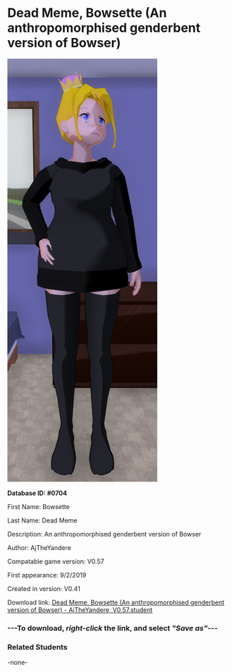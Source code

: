 # Dead Meme, Bowsette (An anthropomorphised genderbent version of Bowser)

<img src="../../Files/Images/Dead Meme, Bowsette (An anthropomorphised genderbent version of Bowser).png" title="Dead Meme, Bowsette (An anthropomorphised genderbent version of Bowser) - AjTheYandere, V0.57">

**Database ID: #0704**

First Name: Bowsette

Last Name: Dead Meme

Description: An anthropomorphised genderbent version of Bowser

Author: AjTheYandere

Compatable game version: V0.57

First appearance: 9/2/2019

Created in version: V0.41

Download link: <a href="https://raw.githubusercontent.com/Arbiter1223/Daigaku-Gurashi-Custom-Students/master/Files/Student%20Files/Dead%20Meme%2C%20Bowsette%20(An%20anthropomorphised%20genderbent%20version%20of%20Bowser)%20-%20AjTheYandere%2C%20V0.57.student">Dead Meme, Bowsette (An anthropomorphised genderbent version of Bowser) - AjTheYandere, V0.57.student</a>

### ---**To download, _right-click_ the link, and select _"Save as"_**---

### Related Students

-none-
